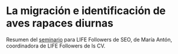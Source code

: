 # La migración e identificación de aves rapaces diurnas
Resumen del [seminario](https://youtu.be/rxoYRXUfMRQ) para LIFE Followers de SEO, de María Antón, coordinadora de LIFE Followers de ls CV.

